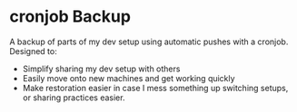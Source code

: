 # cronjob Backup
A backup of parts of my dev setup using automatic pushes with a cronjob. Designed to:
* Simplify sharing my dev setup with others 
* Easily move onto new machines and get working quickly
* Make restoration easier in case I mess something up switching setups, or sharing practices easier.
